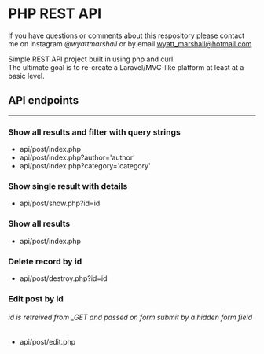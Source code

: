 # PHP REST API

If you have questions or comments about this respository please contact me on instagram @_wyattmarshall_ or by email wyatt_marshall@hotmail.com

Simple REST API project built in using php and curl. \
The ultimate goal is to re-create a Laravel/MVC-like platform at least at a basic level.

## API endpoints

---

### Show all results and filter with query strings

- api/post/index.php
- api/post/index.php?author='author'
- api/post/index.php?category='category'

### Show single result with details

- api/post/show.php?id=id

### Show all results

- api/post/index.php

### Delete record by id

- api/post/destroy.php?id=id

### Edit post by id

###### id is retreived from \_GET and passed on form submit by a hidden form field

- api/post/edit.php
